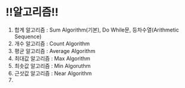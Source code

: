 # !!알고리즘!!

1. 합계 알고리즘 : Sum Algorithm(기본), Do While문, 등차수열(Arithmetic Sequence)
2. 개수 알고리즘 : Count Algorithm
3. 평균 알고리즘 : Average Algorithm
4. 최대값 알고리즘 : Max Algorithm
5. 최솟값 알고리즘 : Min Algoruthm
6. 근삿값 알고리즘 : Near Algorithm
7. 